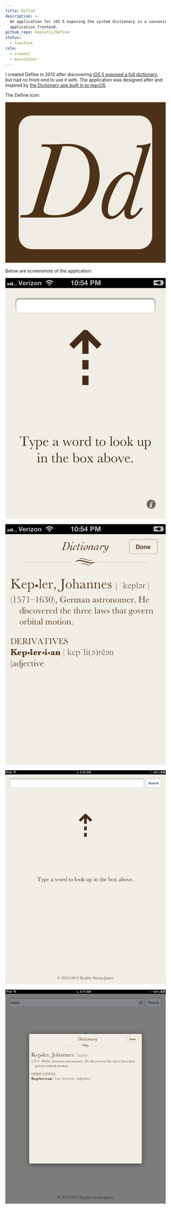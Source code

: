 ```yaml
---
title: Define
description: >-
  An application for iOS 5 exposing the system dictionary in a convenient
  application frontend.
github_repo: keplersj/Define
status:
  - inactive
role:
  - creator
  - maintainer
---
```


I created Define in 2012 after discovering [iOS 5 exposed a full dictionary](https://developer.apple.com/documentation/uikit/uireferencelibraryviewcontroller), but had no front-end to use it with. The application was designed after and inspired by [the Dictionary app built in to macOS](<https://en.wikipedia.org/wiki/Dictionary_(software)>).

The Define icon:

![The Define Icon](../assets/images/define-icon.png)

Below are screenshots of the application:

![Screenshot of the beginning Define screen on the iPhone](../assets/images/d7ad45b5-7481-e211-914a-0025902c7e73_2_full.jpeg)

![Screenshot of the definition display interface on the iPhone](../assets/images/d7ad45b5-7481-e211-914a-0025902c7e73_3_full.jpeg)

![Screenshot of the beginning Define screen on the iPad](../assets/images/d7ad45b5-7481-e211-914a-0025902c7e73_4_full.jpg)

![Screenshot of the definition display interface on the iPad](../assets/images/d7ad45b5-7481-e211-914a-0025902c7e73_5_full.jpg)
